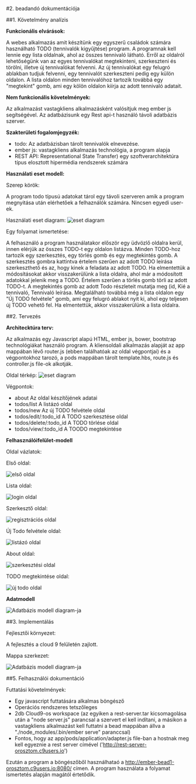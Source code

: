 #2. beadandó dokumentációja

##1. Követelmény analízis

**Funkcionális elvárások:**

A webes alkalmazás amit készítünk egy egyszerű családok számára használható TODO (tennivalók kigyűjtése) program. A programnak kell lennie egy lista oldalnak, ahol az összes tennivaló látható. Erről az oldalról lehetőségünk van az egyes tennivalókat megtekinteni, szerkeszteni és törölni, illetve új tennivalókat felvenni. Az új tennivalókat egy felugró ablakban tudjuk felvenni, egy tennivalót szerkeszteni pedig egy külön oldalon. A lista oldalon minden tennivalóhoz tartozik továbbá egy "megtekint" gomb, ami egy kölön oldalon kiírja az adott tennivaló adatait.

**Nem funkcionális követelmények:**

Az alkalmazást vastagkliens alkalmazásként valósítjuk meg ember js segítségével. Az adatbázisunk egy Rest api-t használó távoli adatbázis szerver.

**Szakterületi fogalomjegyzék:**

- todo: Az adatbázisban tárolt tennivalók elnevezése.
- ember js: vastagkliens alkalmazás technológia, a program alapja
- REST API: Representational State Transfer) egy szoftverarchitektúra típus elosztott hipermédia rendszerek számára

**Használati eset modell:**

Szerep körök:

A program todo típusú adatokat tárol egy távoli szerveren amik a program megnyitása után elérhetőek a felhaználók számára. Nincsen egyedi user-ek.

Használati eset diagram:
![eset diagram](images/esetdiagramm.jpg)

Egy folyamat ismertetése:

A felhasználó a program használatakor először egy üdvözlő oldalra kerül, innen elérjük az összes TODO-t egy oldalon listázva. Minden TODO-hoz tartozik egy szerkesztés, egy törlés gomb és egy megtekintés gomb. A szerkesztés gombra kattintva értelem szerűen az adott TODO leírása szerkeszthető és az, hogy kinek a feladata az adott TODO. Ha elmentettük a módosításokat akkor visszakerülünk a lista oldalra, ahol már a módosított adatokkal jelenik meg a TODO. Értelem szerűen a törlés gomb törli az adott TODO-t. A megtekintés gomb az adott Todo részleteit mutatja meg (id, Kié a tennivaló, Tennivaló leírása. Megtalálható továbbá még a lista oldalon egy "Új TODO felvétele" gomb, ami egy felugró ablakot nyit ki, ahol egy teljesen új TODO vehető fel. Ha elmentettük, akkor visszakerülünk a lista oldalra. 

##2. Tervezés

**Architecktúra terv:**

Az alkalmazás egy Javascript alapú HTML, ember js, bower, bootstrap technológiákat használó program. A kliensoldali alkalmazás alapját az app mappában lévő router.js (ebben találhatóak az oldal végpontjai) és a végpontokhoz tarozó, a pods mappában tárolt template.hbs, route.js és controller.js file-ok alkotják.

Oldal térkép:
![eset diagram](images/oldaltérkép.jpg)

Végpontok:

- about                     Az oldal készítőjének adatai
- todos/list                A listázó oldal
- todos/new                 Az új TODO felvétele oldal
- todos/edit/:todo_id       A TODO szerkesztése oldal
- todos/delete/:todo_id     A TODO törlése oldal
- todos/view/:todo_id       A TOODO megtekintése  

**Felhasználóifelület-modell**

Oldal vázlatok:

Első oldal:

![első oldal](images/1.jpg)

Lista oldal:

![login oldal](images/2.jpg)

Szerkesztő oldal:

![regisztrációs oldal](images/3.jpg)

Új Todo felvétele oldal:

![listázó oldal](images/4.jpg)

About oldal:

![szerkesztési oldal](images/5.jpg)

TODO megtekintése oldal:

![új todo oldal](images/6.jpg)

**Adatmodell**

![Adatbázis modell diagram-ja](images/adatbazis_model.jpg)

##3. Implementálás

Fejlesztői környezet:

A fejlesztés a cloud 9 felületén zajlott.

Mappa szerkezet:

![Adatbázis modell diagram-ja](images/mappak.jpg)

##5. Felhasználói dokumentáció

Futtatási követelmények:
- Egy javascript futtatására alkalmas böngésző
- Operációs rendszeres tetszőleges
- 2db Cloud9-os workspace (az egyiken a rest-server.tar kicsomagolása után a "node server.js" parancsal a szervert el kell indítani, a másikon a vastagkliens alkalmazást kell futtatni a bead mappában állva a "./node_modules/.bin/ember serve" paranccsal)
- Fontos, hogy az app/pods/application/adapter.js file-ban a hostnak meg kell egyeznie a rest server címével ('http://rest-server-orosztom.c9users.io')

Ezután a program a böngészőből használhataó a http://ember-bead1-orosztom.c9users.io:8080/ címen.
A program használata a folyamat ismertetés alapján magától értetődik.


